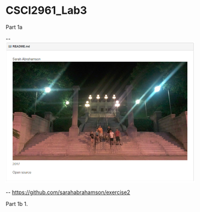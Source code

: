 # CSCI2961_Lab3

Part 1a

-- ![alt text](https://github.com/sarahabrahamson/CSCI2961_Lab3/blob/master/lab3p1READMEsc.png)

-- https://github.com/sarahabrahamson/exercise2

Part 1b
1. 

